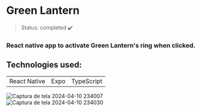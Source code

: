 <h1> Green Lantern </h1>

> Status: completed ✔️
### React native app to activate Green Lantern's ring when clicked.
## Technologies used:

<table>
  <tr>
    <td>React Native</td>
    <td>Expo</td>
    <td>TypeScript</td>
  </tr>
</table>

![Captura de tela 2024-04-10 234007](https://github.com/Rafaelse6/rn-green-lantern/assets/64181619/4ca9c0e9-861c-4ff1-be4c-84ff6dcf1217)
![Captura de tela 2024-04-10 234030](https://github.com/Rafaelse6/rn-green-lantern/assets/64181619/c4bea25b-99e0-44e4-bdfd-34c1875f777a)


